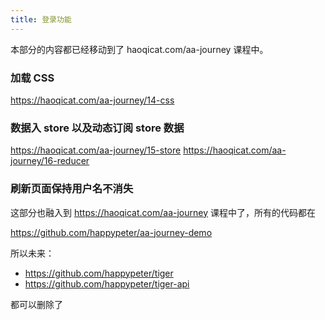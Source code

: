```yaml
---
title: 登录功能
---
```


本部分的内容都已经移动到了 haoqicat.com/aa-journey 课程中。

### 加载 CSS

https://haoqicat.com/aa-journey/14-css

### 数据入 store 以及动态订阅 store 数据



https://haoqicat.com/aa-journey/15-store
https://haoqicat.com/aa-journey/16-reducer


### 刷新页面保持用户名不消失

这部分也融入到 https://haoqicat.com/aa-journey 课程中了，所有的代码都在

https://github.com/happypeter/aa-journey-demo

所以未来：

- https://github.com/happypeter/tiger
- https://github.com/happypeter/tiger-api

都可以删除了
